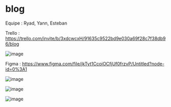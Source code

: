 # blog
Equipe : Ryad, Yann, Esteban


Trello : https://trello.com/invite/b/3xdcwcxH/91635c9522bd9e030a69f28c7f38db96/blog

![image](https://user-images.githubusercontent.com/96246022/157251081-b73fc250-b792-49dc-9584-f815eb54dc7c.png)

Figma : https://www.figma.com/file/jkTyt1CcoiOCfjUf0frzvP/Untitled?node-id=0%3A1

![image](https://user-images.githubusercontent.com/78564016/157255063-af21b07c-d97b-47f0-b458-666fa482cc73.png)

![image](https://user-images.githubusercontent.com/78564016/157255333-c62eeadc-b764-4d7f-9db4-36fee2d86e7e.png)

![image](https://user-images.githubusercontent.com/78564016/157255432-c85af975-ba5a-4651-95f3-04d905a6c8ec.png)
